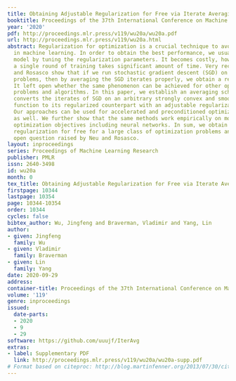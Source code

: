 ```yaml
---
title: Obtaining Adjustable Regularization for Free via Iterate Averaging
booktitle: Proceedings of the 37th International Conference on Machine Learning
year: '2020'
pdf: http://proceedings.mlr.press/v119/wu20a/wu20a.pdf
url: http://proceedings.mlr.press/v119/wu20a.html
abstract: Regularization for optimization is a crucial technique to avoid overfitting
  in machine learning. In order to obtain the best performance, we usually train a
  model by tuning the regularization parameters. It becomes costly, however, when
  a single round of training takes significant amount of time. Very recently, Neu
  and Rosasco show that if we run stochastic gradient descent (SGD) on linear regression
  problems, then by averaging the SGD iterates properly, we obtain a regularized solution.
  It left open whether the same phenomenon can be achieved for other optimization
  problems and algorithms. In this paper, we establish an averaging scheme that provably
  converts the iterates of SGD on an arbitrary strongly convex and smooth objective
  function to its regularized counterpart with an adjustable regularization parameter.
  Our approaches can be used for accelerated and preconditioned optimization methods
  as well. We further show that the same methods work empirically on more general
  optimization objectives including neural networks. In sum, we obtain adjustable
  regularization for free for a large class of optimization problems and resolve an
  open question raised by Neu and Rosasco.
layout: inproceedings
series: Proceedings of Machine Learning Research
publisher: PMLR
issn: 2640-3498
id: wu20a
month: 0
tex_title: Obtaining Adjustable Regularization for Free via Iterate Averaging
firstpage: 10344
lastpage: 10354
page: 10344-10354
order: 10344
cycles: false
bibtex_author: Wu, Jingfeng and Braverman, Vladimir and Yang, Lin
author:
- given: Jingfeng
  family: Wu
- given: Vladimir
  family: Braverman
- given: Lin
  family: Yang
date: 2020-09-29
address: 
container-title: Proceedings of the 37th International Conference on Machine Learning
volume: '119'
genre: inproceedings
issued:
  date-parts:
  - 2020
  - 9
  - 29
software: https://github.com/uuujf/IterAvg
extras:
- label: Supplementary PDF
  link: http://proceedings.mlr.press/v119/wu20a/wu20a-supp.pdf
# Format based on citeproc: http://blog.martinfenner.org/2013/07/30/citeproc-yaml-for-bibliographies/
---
```

